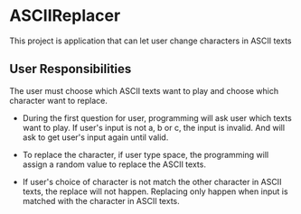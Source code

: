 # ASCIIReplacer
This project is application that can let user change characters in ASCII texts

**User Responsibilities**
------------

The user must choose which ASCII texts want to play and choose which character want to replace. 


* During the first question for user, programming will ask user which texts want to play. If user's input is not a, b or c, the input is invalid. 
  And will ask to get user's input again until valid.

* To replace the character, if user type space, the programming will assign a random value to replace the ASCII texts.

* If user's choice of character is not match the other character in ASCII texts, the replace will not happen. 
  Replacing only happen when input is matched with the character in ASCII texts.
